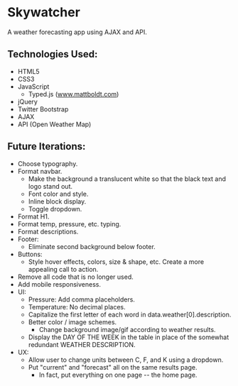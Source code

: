# Skywatcher
A weather forecasting app using AJAX and API.

## Technologies Used:
- HTML5
- CSS3
- JavaScript
  - Typed.js (www.mattboldt.com)
- jQuery
- Twitter Bootstrap
- AJAX
- API (Open Weather Map)

## Future Iterations:
- Choose typography.
- Format navbar.
  - Make the background a translucent white so that the black text and logo stand out.
  - Font color and style.
  - Inline block display.
  - Toggle dropdown.
- Format H1.
- Format temp, pressure, etc. typing.
- Format descriptions.
- Footer:
  - Eliminate second background below footer.
- Buttons:
  - Style hover effects, colors, size & shape, etc. Create a more appealing call to action.
- Remove all code that is no longer used.
- Add mobile responsiveness.
- UI:
  - Pressure: Add comma placeholders.
  - Temperature: No decimal places.
  - Capitalize the first letter of each word in data.weather[0].description.
  - Better color / image schemes.
    - Change background image/gif according to weather results.
  - Display the DAY OF THE WEEK in the table in place of the somewhat redundant WEATHER DESCRIPTION.
- UX:
  - Allow user to change units between C, F, and K using a dropdown.
  - Put "current" and "forecast" all on the same results page.
    - In fact, put everything on one page -- the home page.
